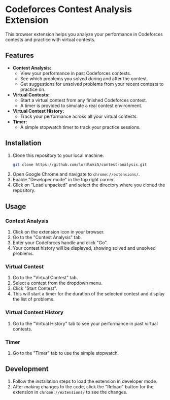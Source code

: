 # Codeforces Contest Analysis Extension

This browser extension helps you analyze your performance in Codeforces contests and practice with virtual contests.

## Features

*   **Contest Analysis:**
    *   View your performance in past Codeforces contests.
    *   See which problems you solved during and after the contest.
    *   Get suggestions for unsolved problems from your recent contests to practice on.
*   **Virtual Contests:**
    *   Start a virtual contest from any finished Codeforces contest.
    *   A timer is provided to simulate a real contest environment.
*   **Virtual Contest History:**
    *   Track your performance across all your virtual contests.
*   **Timer:**
    *   A simple stopwatch timer to track your practice sessions.

## Installation

1.  Clone this repository to your local machine:
    ```bash
    git clone https://github.com/lordloki5/contest-analysis.git
    ```
2.  Open Google Chrome and navigate to `chrome://extensions/`.
3.  Enable "Developer mode" in the top right corner.
4.  Click on "Load unpacked" and select the directory where you cloned the repository.

## Usage

### Contest Analysis

1.  Click on the extension icon in your browser.
2.  Go to the "Contest Analysis" tab.
3.  Enter your Codeforces handle and click "Go".
4.  Your contest history will be displayed, showing solved and unsolved problems.

### Virtual Contest

1.  Go to the "Virtual Contest" tab.
2.  Select a contest from the dropdown menu.
3.  Click "Start Contest".
4.  This will start a timer for the duration of the selected contest and display the list of problems.

### Virtual Contest History

1.  Go to the "Virtual History" tab to see your performance in past virtual contests.

### Timer

1.  Go to the "Timer" tab to use the simple stopwatch.

## Development

1.  Follow the installation steps to load the extension in developer mode.
2.  After making changes to the code, click the "Reload" button for the extension in `chrome://extensions/` to see the changes.
